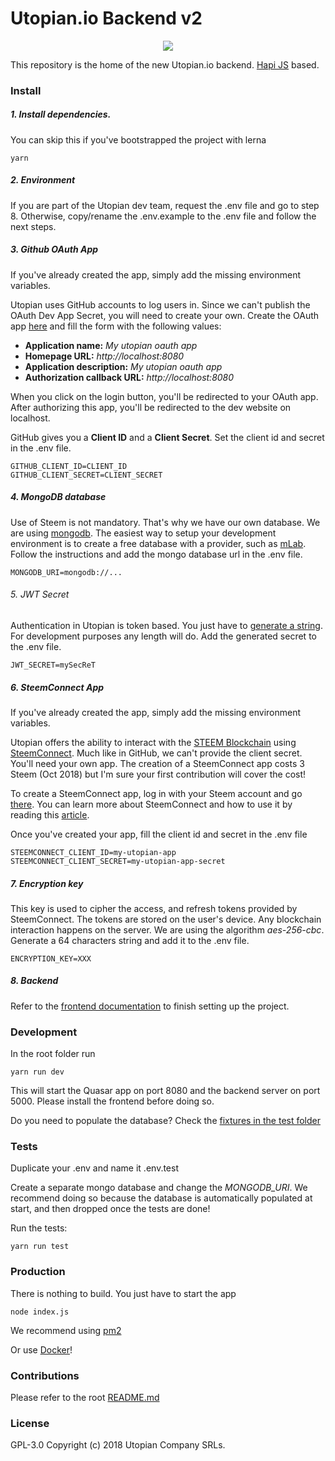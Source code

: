 # Utopian.io Backend v2
<p align="center">
  <img src="https://cdn.steemitimages.com/DQmVV3aEvdcwPR6RuJebHWLmibTBtwsLQoc3AnD7RQFE9DA/utopian-post-banner.png" />
</p>

This repository is the home of the new Utopian.io backend. [Hapi JS](https://hapijs.com/) based.

### Install

##### 1. Install dependencies.
You can skip this if you've bootstrapped the project with lerna  
```shell
yarn
```

##### 2. Environment
If you are part of the Utopian dev team, request the .env file and go to step 8. Otherwise, copy/rename the .env.example to the .env file and follow the next steps.

##### 3. Github OAuth App
If you've already created the app, simply add the missing environment variables.

Utopian uses GitHub accounts to log users in. Since we can't publish the OAuth Dev App Secret, you will need to create your own.
Create the OAuth app [here](https://github.com/settings/applications/new) and fill the form with the following values: 
* **Application name:** _My utopian oauth app_
* **Homepage URL:** _http://localhost:8080_
* **Application description:** _My utopian oauth app_
* **Authorization callback URL:** _http://localhost:8080_

When you click on the login button, you'll be redirected to your OAuth app. After authorizing this app, you'll be redirected to the dev website on localhost. 

GitHub gives you a **Client ID** and a **Client Secret**. Set the client id and secret in the .env file.

```
GITHUB_CLIENT_ID=CLIENT_ID
GITHUB_CLIENT_SECRET=CLIENT_SECRET
```

##### 4. MongoDB database
Use of Steem is not mandatory. That's why we have our own database. We are using [mongodb](https://www.mongodb.com/). The easiest way to setup your development environment is to create a free database with a provider, such as [mLab](https://mlab.com/). Follow the instructions and add the mongo database url in the .env file.

```
MONGODB_URI=mongodb://...
```

###### 5. JWT Secret
Authentication in Utopian is token based. You just have to [generate a string](https://strongpasswordgenerator.com/). For development purposes any length will do.
Add the generated secret to the .env file.

```
JWT_SECRET=mySecReT
```

##### 6. SteemConnect App
If you've already created the app, simply add the missing environment variables.


Utopian offers the ability to interact with the [STEEM Blockchain](https://steem.io/) using [SteemConnect](https://steemconnect.com/). Much like in GitHub, we can't provide the client secret. You'll need your own app.
The creation of a SteemConnect app costs 3 Steem (Oct 2018) but I'm sure your first contribution will cover the cost!

To create a SteemConnect app, log in with your Steem account and go [there](https://steemconnect.com/apps/create).
You can learn more about SteemConnect and how to use it by reading this [article](https://steemit.com/steemconnect/@noisy/how-to-configure-steemconnect-v2-and-use-it-with-your-application-how-it-works-and-how-it-is-different-from-v1). 

Once you've created your app, fill the client id and secret in the .env file

```
STEEMCONNECT_CLIENT_ID=my-utopian-app
STEEMCONNECT_CLIENT_SECRET=my-utopian-app-secret
```

##### 7. Encryption key
This key is used to cipher the access, and refresh tokens provided by SteemConnect. The tokens are stored on the user's device. Any blockchain interaction happens on the server.
We are using the algorithm _aes-256-cbc_. Generate a 64 characters string and add it to the .env file.

```
ENCRYPTION_KEY=XXX
```

##### 8. Backend
Refer to the [frontend documentation](https://github.com/utopian-io/v2.utopian.io/tree/develop/packages/client/README.md) to finish setting up the project.

### Development
In the root folder run
```shell
yarn run dev
```
This will start the Quasar app on port 8080 and the backend server on port 5000. Please install the frontend before doing so.

Do you need to populate the database? Check the [fixtures in the test folder](https://github.com/utopian-io/v2.utopian.io/tree/develop/packages/server/test/fixtures)

### Tests
Duplicate your .env and name it .env.test

Create a separate mongo database and change the _MONGODB_URI_. We recommend doing so because the database is automatically populated at start, and then dropped once the tests are done!

Run the tests:
```shell
yarn run test
``` 

### Production
There is nothing to build. You just have to start the app
```shell
node index.js
```
We recommend using [pm2](http://pm2.keymetrics.io/)

Or use [Docker](https://www.docker.com/)!

### Contributions
Please refer to the root [README.md](https://github.com/utopian-io/v2.utopian.io/blob/develop/README.md)

### License

GPL-3.0 Copyright (c) 2018 Utopian Company SRLs.